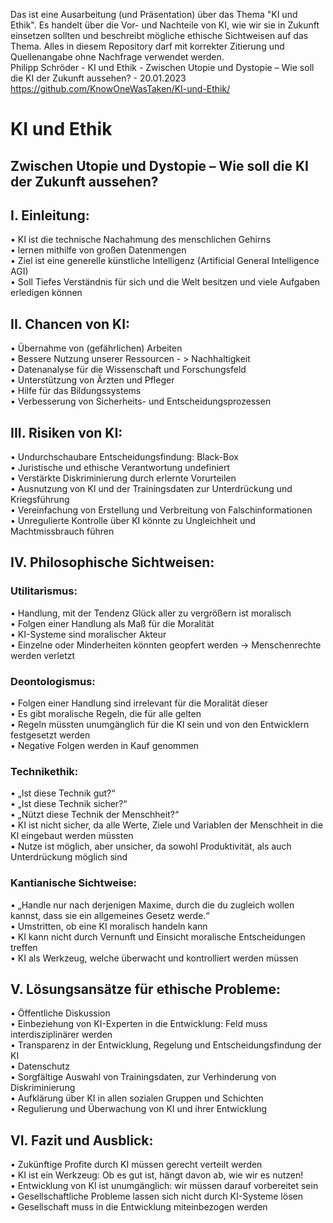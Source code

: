Das ist eine Ausarbeitung (und Präsentation) über das Thema "KI und Ethik". Es handelt über die Vor- und Nachteile von KI, wie wir sie in Zukunft einsetzen sollten und beschreibt mögliche ethische Sichtweisen auf das Thema. Alles in diesem Repository darf mit korrekter Zitierung und Quellenangabe ohne Nachfrage verwendet werden. <br />
Philipp Schröder - KI und Ethik - Zwischen Utopie und Dystopie – Wie soll die KI der Zukunft aussehen? - 20.01.2023
https://github.com/KnowOneWasTaken/KI-und-Ethik/


# KI und Ethik
## Zwischen Utopie und Dystopie – Wie soll die KI der Zukunft aussehen?
## I. Einleitung:
• KI ist die technische Nachahmung des menschlichen Gehirns <br />
• lernen mithilfe von großen Datenmengen <br />
• Ziel ist eine generelle künstliche Intelligenz (Artificial General Intelligence AGI) <br />
• Soll Tiefes Verständnis für sich und die Welt besitzen und viele Aufgaben erledigen können <br />

## II. Chancen von KI:
• Übernahme von (gefährlichen) Arbeiten <br />
• Bessere Nutzung unserer Ressourcen - > Nachhaltigkeit <br />
• Datenanalyse für die Wissenschaft und Forschungsfeld <br />
• Unterstützung von Ärzten und Pfleger <br />
• Hilfe für das Bildungssystems <br />
• Verbesserung von Sicherheits- und Entscheidungsprozessen <br />

## III. Risiken von KI:
• Undurchschaubare Entscheidungsfindung: Black-Box <br />
• Juristische und ethische Verantwortung undefiniert <br />
• Verstärkte Diskriminierung durch erlernte Vorurteilen <br />
• Ausnutzung von KI und der Trainingsdaten zur Unterdrückung und Kriegsführung <br />
• Vereinfachung von Erstellung und Verbreitung von Falschinformationen <br />
• Unregulierte Kontrolle über KI könnte zu Ungleichheit und Machtmissbrauch führen <br />

## IV. Philosophische Sichtweisen:
### Utilitarismus: 
• Handlung, mit der Tendenz Glück aller zu vergrößern ist moralisch <br />
• Folgen einer Handlung als Maß für die Moralität <br />
• KI-Systeme sind moralischer Akteur <br />
• Einzelne oder Minderheiten könnten geopfert werden → Menschenrechte werden verletzt <br />

### Deontologismus:
• Folgen einer Handlung sind irrelevant für die Moralität dieser <br />
• Es gibt moralische Regeln, die für alle gelten <br />
• Regeln müssten unumgänglich für die KI sein und von den Entwicklern festgesetzt werden <br />
• Negative Folgen werden in Kauf genommen <br />

### Technikethik:
• „Ist diese Technik gut?“ <br />
• „Ist diese Technik sicher?“ <br />
• „Nützt diese Technik der Menschheit?“ <br />
• KI ist nicht sicher, da alle Werte, Ziele und Variablen der Menschheit in die KI eingebaut werden müssten <br />
• Nutze ist möglich, aber unsicher, da sowohl Produktivität, als auch Unterdrückung möglich sind <br />

### Kantianische Sichtweise:
• „Handle nur nach derjenigen Maxime, durch die du zugleich wollen kannst, dass sie ein allgemeines Gesetz werde.“ <br />
• Umstritten, ob eine KI moralisch handeln kann <br />
• KI kann nicht durch Vernunft und Einsicht moralische Entscheidungen treffen <br />
• KI als Werkzeug, welche überwacht und kontrolliert werden müssen <br />

## V. Lösungsansätze für ethische Probleme:
• Öffentliche Diskussion <br />
• Einbeziehung von KI-Experten in die Entwicklung: Feld muss interdisziplinärer werden <br />
• Transparenz in der Entwicklung, Regelung und Entscheidungsfindung der KI <br />
• Datenschutz <br />
• Sorgfältige Auswahl von Trainingsdaten, zur Verhinderung von Diskriminierung <br />
• Aufklärung über KI in allen sozialen Gruppen und Schichten <br />
• Regulierung und Überwachung von KI und ihrer Entwicklung <br />

## VI. Fazit und Ausblick:
• Zukünftige Profite durch KI müssen gerecht verteilt werden <br />
• KI ist ein Werkzeug: Ob es gut ist, hängt davon ab, wie wir es nutzen! <br />
• Entwicklung von KI ist unumgänglich: wir müssen darauf vorbereitet sein <br />
• Gesellschaftliche Probleme lassen sich nicht durch KI-Systeme lösen <br />
• Gesellschaft muss in die Entwicklung miteinbezogen werden <br />

